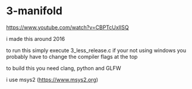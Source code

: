 # 3-manifold

https://www.youtube.com/watch?v=CBPTcUxIISQ

i made this around 2016

to run this simply execute 3_less_release.c
if your not using windows you probably have to change the compiler flags at the top

to build this you need clang, python and GLFW

i use msys2 (https://www.msys2.org)



